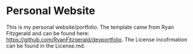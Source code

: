 # Personal Website
This is my personal website/portfolio. The template came from Ryan Fitzgerald and can be found here: https://github.com/RyanFitzgerald/devportfolio. The License incofrmation can be found in the License.md.
